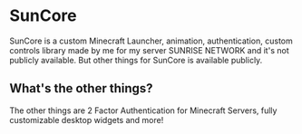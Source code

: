 # SunCore
SunCore is a custom Minecraft Launcher, animation, authentication, custom controls library made by me for my server SUNRISE NETWORK and it's not publicly available. But other things for SunCore is available publicly.

<h2>What's the other things?</h2>
The other things are 2 Factor Authentication for Minecraft Servers, fully customizable desktop widgets and more!
